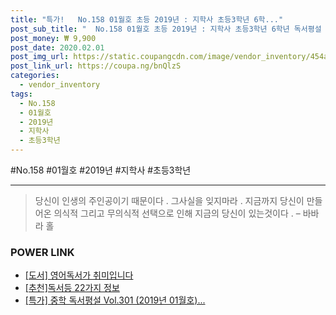 ```yaml
--- 
title: "특가!   No.158 01월호 초등 2019년 : 지학사 초등3학년 6학..." 
post_sub_title: "  No.158 01월호 초등 2019년 : 지학사 초등3학년 6학년 독서평설 학습" 
post_money: ₩ 9,900 
post_date: 2020.02.01 
post_img_url: https://static.coupangcdn.com/image/vendor_inventory/454a/42b7d3bd49b7a2dcd71695201cbdd947ba140ee9ba477bb3ec2718b07331.png 
post_link_url: https://coupa.ng/bnQlzS 
categories: 
  - vendor_inventory 
tags: 
  - No.158 
  - 01월호 
  - 2019년 
  - 지학사 
  - 초등3학년 
--- 
```

  #No.158 #01월호 #2019년 #지학사 #초등3학년 
<hr> 

> 당신이 인생의 주인공이기 때문이다 . 그사실을 잊지마라 . 지금까지 당신이 만들어온 의식적 그리고 무의식적 선택으로 인해 지금의 당신이 있는것이다 .  – 바바라 홀 


### POWER LINK

* <a href="https://blog.naver.com/sakai111/221776831702" target="_blank">[도서] 영어독서가 취미입니다</a>
* <a href="https://blog.naver.com/fasyy4321/221790861003" target="_blank">[추천]독서등 22가지 정보</a>
* <a href="https://blog.naver.com/santokki14/221792685939" target="_blank">[특가] 중학 독서평설 Vol.301 (2019년 01월호)...</a>
